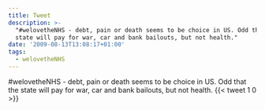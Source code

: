```yaml
---
title: Tweet
description: >-
  "#welovetheNHS - debt, pain or death seems to be choice in US. Odd that the
  state will pay for war, car and bank bailouts, but not health."
date: '2009-08-13T13:08:17+01:00'
tags:
  - welovetheNHS
---
```

#welovetheNHS - debt, pain or death seems to be choice in US. Odd that the state will pay for war, car and bank bailouts, but not health.
      {{< tweet 1 0 >}}
    
